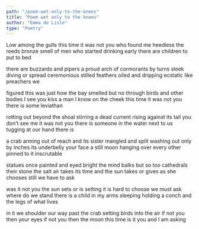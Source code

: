 ```yaml
---
path: "/poem-wet-only-to-the-knees"
title: "Poem wet only to the knees"
author: "Emma de Lisle"
type: "Poetry"
---
```


Low among the gulls this time it was not you who found me heedless the reeds
bronze smell of men who started drinking early there are children to put to bed

there are buzzards and pipers a proud arch of cormorants by turns sleek diving or
spread ceremonious stilled feathers oiled and dripping ecstatic like preachers we

figured this was just how the bay smelled but no through birds and other bodies I see
you kiss a man I know on the cheek this time it was not you there is some leviathan

rotting out beyond the shoal stirring a dead current rising against its tail you don’t see
me it was not you there is someone in the water next to us tugging at our hand there is

a crab arming out of reach and its sister mangled and split washing out only by inches
its underbelly your face a still moon hanging over every other pinned to it inscrutable

statues once painted and eyed bright the mind balks but so too cathedrals their stone
the salt air takes its time and the sun takes or gives as she chooses still we have to ask

was it not you the sun sets or is setting it is hard to choose we must ask where do we
stand there is a child in my arms sleeping holding a conch and the legs of what lives

in it we shoulder our way past the crab setting birds into the air if not you then your
eyes if not you then the moon this time is it you and I am asking
